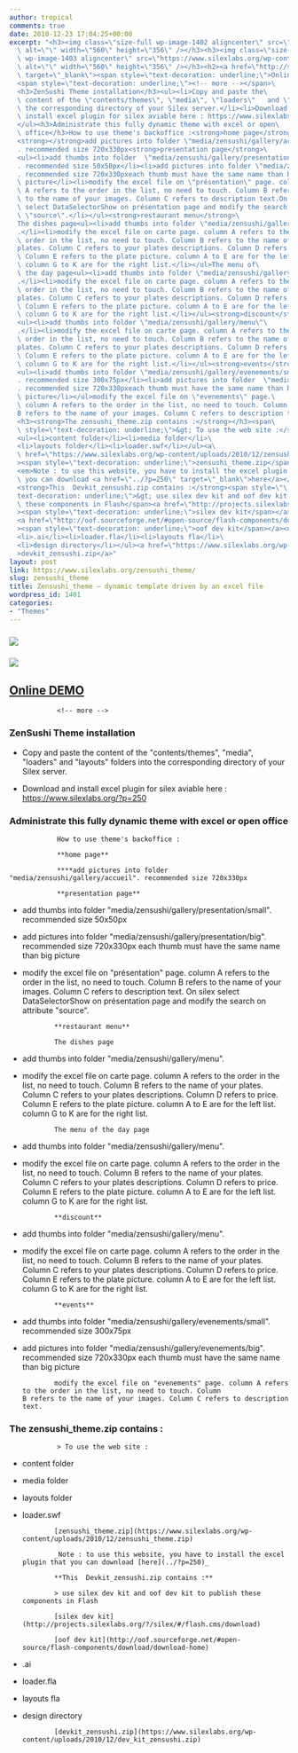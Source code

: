 ```yaml
---
author: tropical
comments: true
date: 2010-12-23 17:04:25+00:00
excerpt: "<h3><img class=\"size-full wp-image-1402 aligncenter\" src=\"https://www.silexlabs.org/wp-content/uploads/2010/12/capturesushi1.jpg\"\
  \ alt=\"\" width=\"560\" height=\"356\" /></h3><h3><img class=\"size-full\
  \ wp-image-1403 aligncenter\" src=\"https://www.silexlabs.org/wp-content/uploads/2010/12/capturesushi2.jpg\"\
  \ alt=\"\" width=\"560\" height=\"356\" /></h3><h2><a href=\"http://silexprod.com/silex_restau/\"\
  \ target=\"_blank\"><span style=\"text-decoration: underline;\">Online DEMO</span></a></h2>\
  <span style=\"text-decoration: underline;\"><!-- more --></span>\
  <h3>ZenSushi Theme installation</h3><ul><li>Copy and paste the\
  \ content of the \"contents/themes\", \"media\", \"loaders\"   and \"layouts\" folders into\
  \ the corresponding directory of your Silex server.</li><li>Download and\
  \ install excel plugin for silex aviable here : https://www.silexlabs.org/?p=250</li>\
  </ul><h3>Administrate this fully dynamic theme with excel or open\
  \ office</h3>How to use theme's backoffice :<strong>home page</strong>\
  <strong></strong>add pictures into folder \"media/zensushi/gallery/accueil\"\
  . recommended size 720x330px<strong>presentation page</strong>\
  <ul><li>add thumbs into folder  \"media/zensushi/gallery/presentation/small\"\
  . recommended size 50x50px</li><li>add pictures into folder \"media/zensushi/gallery/presentation/big\"\
  . recommended size 720x330pxeach thumb must have the same name than big\
  \ picture</li><li>modify the excel file on \"présentation\" page. column\
  \ A refers to the order in the list, no need to touch. Column B refers\
  \ to the name of your images. Column C refers to description text.On silex\
  \ select DataSelectorShow on présentation page and modify the search on attribute\
  \ \"source\".</li></ul><strong>restaurant menu</strong>\
  The dishes page<ul><li>add thumbs into folder \"media/zensushi/gallery/menu\"\
  .</li><li>modify the excel file on carte page. column A refers to the\
  \ order in the list, no need to touch. Column B refers to the name of your \
  plates. Column C refers to your plates descriptions. Column D refers to price.\
  \ Column E refers to the plate picture. column A to E are for the left list.\
  \ column G to K are for the right list.</li></ul>The menu of\
  \ the day page<ul><li>add thumbs into folder \"media/zensushi/gallery/menu\"\
  .</li><li>modify the excel file on carte page. column A refers to the\
  \ order in the list, no need to touch. Column B refers to the name of your \
  plates. Column C refers to your plates descriptions. Column D refers to price.\
  \ Column E refers to the plate picture. column A to E are for the left list.\
  \ column G to K are for the right list.</li></ul><strong>discount</strong>\
  <ul><li>add thumbs into folder \"media/zensushi/gallery/menu\"\
  .</li><li>modify the excel file on carte page. column A refers to the\
  \ order in the list, no need to touch. Column B refers to the name of your \
  plates. Column C refers to your plates descriptions. Column D refers to price.\
  \ Column E refers to the plate picture. column A to E are for the left list.\
  \ column G to K are for the right list.</li></ul><strong>events</strong>\
  <ul><li>add thumbs into folder \"media/zensushi/gallery/evenements/small\"\
  . recommended size 300x75px</li><li>add pictures into folder  \"media/zensushi/gallery/evenements/big\"\
  . recommended size 720x330pxeach thumb must have the same name than big\
  \ picture</li></ul>modify the excel file on \"evenements\" page.\
  \ column A refers to the order in the list, no need to touch. Column \
  B refers to the name of your images. Column C refers to description text.\
  <h3><strong>The zensushi_theme.zip contains :</strong></h3><span\
  \ style=\"text-decoration: underline;\">&gt; To use the web site :</span>\
  <ul><li>content folder</li><li>media folder</li>\
  <li>layouts folder</li><li>loader.swf</li></ul><a\
  \ href=\"https://www.silexlabs.org/wp-content/uploads/2010/12/zensushi_theme.zip\"\
  ><span style=\"text-decoration: underline;\">zensushi_theme.zip</span></a>\
  <em>Note : to use this website, you have to install the excel plugin that\
  \ you can download <a href=\"../?p=250\" target=\"_blank\">here</a></em>\
  <strong>This  Devkit_zensushi.zip contains :</strong><span style=\"\
  text-decoration: underline;\">&gt; use silex dev kit and oof dev kit to publish\
  \ these components in Flash</span><a href=\"http://projects.silexlabs.org/?/silex/#/flash.cms/download\"\
  ><span style=\"text-decoration: underline;\">silex dev kit</span></a>\
  <a href=\"http://oof.sourceforge.net/#open-source/flash-components/download/download-home\"\
  ><span style=\"text-decoration: underline;\">oof dev kit</span></a><ul>\
  <li>.ai</li><li>loader.fla</li><li>layouts fla</li>\
  <li>design directory</li></ul><a href=\"https://www.silexlabs.org/wp-content/uploads/2010/12/dev_kit_zensushi.zip\"\
  >devkit_zensushi.zip</a>"
layout: post
link: https://www.silexlabs.org/zensushi_theme/
slug: zensushi_theme
title: Zensushi_theme – dynamic template driven by an excel file
wordpress_id: 1401
categories:
- "Themes"
---
```


### ![](https://www.silexlabs.org/wp-content/uploads/2010/12/capturesushi1.jpg)




### ![](https://www.silexlabs.org/wp-content/uploads/2010/12/capturesushi2.jpg)




## [Online DEMO](http://silexprod.com/silex_restau/)


				<!-- more -->


### ZenSushi Theme installation






  * Copy and paste the content of the "contents/themes", "media", "loaders"   and "layouts" folders into the corresponding directory of your Silex server.


  * Download and install excel plugin for silex aviable here : https://www.silexlabs.org/?p=250




### Administrate this fully dynamic theme with excel or open office


				How to use theme's backoffice :

				**home page**

				****add pictures into folder "media/zensushi/gallery/accueil". recommended size 720x330px

				**presentation page**




  * add thumbs into folder  "media/zensushi/gallery/presentation/small". recommended size 50x50px


  * add pictures into folder "media/zensushi/gallery/presentation/big". recommended size 720x330px
				each thumb must have the same name than big picture


  * modify the excel file on "présentation" page. column A refers to the order in the list, no need to touch. Column 							B refers to the name of your images. Column C refers to description text.
				On silex select DataSelectorShow on présentation page and modify the search on attribute "source".


				**restaurant menu**

				The dishes page




  * add thumbs into folder "media/zensushi/gallery/menu".


  * modify the excel file on carte page. column A refers to the order in the list, no need to touch. Column B refers to the name of your 					plates. Column C refers to your plates descriptions. Column D refers to price. Column E refers to the plate picture. column A 				to E are for the left list. column G to K are for the right list.


				The menu of the day page


  * add thumbs into folder "media/zensushi/gallery/menu".


  * modify the excel file on carte page. column A refers to the order in the list, no need to touch. Column B refers to the name of your 					plates. Column C refers to your plates descriptions. Column D refers to price. Column E refers to the plate picture. column A 				to E are for the left list. column G to K are for the right list.


				**discount**




  * add thumbs into folder "media/zensushi/gallery/menu".


  * modify the excel file on carte page. column A refers to the order in the list, no need to touch. Column B refers to the name of your 					plates. Column C refers to your plates descriptions. Column D refers to price. Column E refers to the plate picture. column A 				to E are for the left list. column G to K are for the right list.


				**events**




  * add thumbs into folder "media/zensushi/gallery/evenements/small". recommended size 300x75px


  * add pictures into folder  "media/zensushi/gallery/evenements/big". recommended size 720x330px
				each thumb must have the same name than big picture


				modify the excel file on "evenements" page. column A refers to the order in the list, no need to touch. Column 								B refers to the name of your images. Column C refers to description text.


### **The zensushi_theme.zip contains :**


				> To use the web site :




  * content folder


  * media folder


  * layouts folder


  * loader.swf


				[zensushi_theme.zip](https://www.silexlabs.org/wp-content/uploads/2010/12/zensushi_theme.zip)

				_Note : to use this website, you have to install the excel plugin that you can download [here](../?p=250)_

				**This  Devkit_zensushi.zip contains :**

				> use silex dev kit and oof dev kit to publish these components in Flash

				[silex dev kit](http://projects.silexlabs.org/?/silex/#/flash.cms/download)

				[oof dev kit](http://oof.sourceforge.net/#open-source/flash-components/download/download-home)




  * .ai


  * loader.fla


  * layouts fla


  * design directory


				[devkit_zensushi.zip](https://www.silexlabs.org/wp-content/uploads/2010/12/dev_kit_zensushi.zip)
